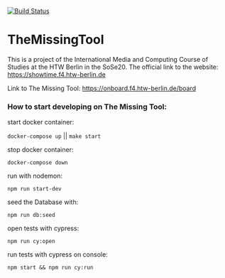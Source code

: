 [![Build Status](https://travis-ci.com/JuliaZamaitat/TheMissingTool.svg?token=fCqNQfj69cyZrUVtsikf&branch=master)](https://travis-ci.com/JuliaZamaitat/TheMissingTool)

# TheMissingTool

This is a project of the International Media and Computing Course of Studies at the HTW Berlin in the SoSe20. The official link to the website: 
https://showtime.f4.htw-berlin.de

Link to The Missing Tool:
https://onboard.f4.htw-berlin.de/board


### How to start developing on The Missing Tool:

start docker container:

`docker-compose up` || `make start`

stop docker container:

`docker-compose down`

run with nodemon:

`npm run start-dev`

seed the Database with:

`npm run db:seed`

open tests with cypress:

`npm run cy:open`

run tests with cypress on console:


`npm start && npm run cy:run`



